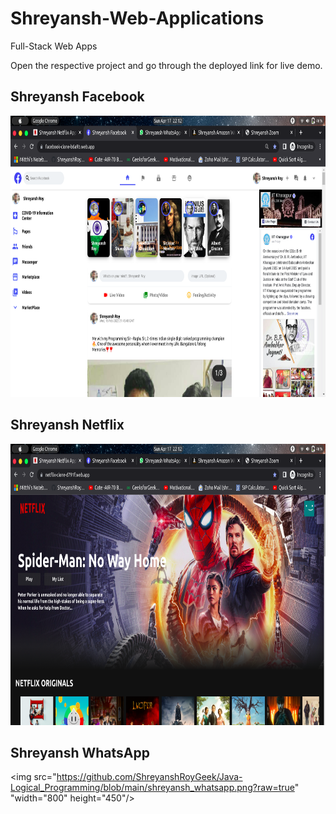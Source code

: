 # Shreyansh-Web-Applications
Full-Stack Web Apps

Open the respective project and go through the deployed link for live demo.

## Shreyansh Facebook

<img src="https://github.com/ShreyanshRoyGeek/Java-Logical_Programming/blob/main/shreyansh_fb.png?raw=true" width="800" height="450"/>

## Shreyansh Netflix

<img src="https://github.com/ShreyanshRoyGeek/Java-Logical_Programming/blob/main/shreyansh_netflix.png?raw=true" width="800" height="450"/>


## Shreyansh WhatsApp

<img src="https://github.com/ShreyanshRoyGeek/Java-Logical_Programming/blob/main/shreyansh_whatsapp.png?raw=true" "width="800" height="450"/>







